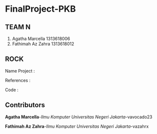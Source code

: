 # FinalProject-PKB
## TEAM N
1. Agatha Marcella   1313618006
2. Fathimah Az Zahra 1313618012
## ROCK
Name Project :

References :

Code :
## Contributors
**Agatha Marcella**-*Ilmu Komputer Universitas Negeri Jakarta*-vavocado23

**Fathimah Az Zahra**-*Ilmu Komputer Universitas Negeri Jakarta*-vazahrx
